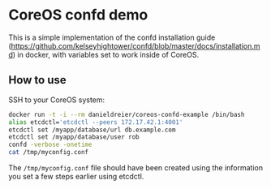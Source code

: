 CoreOS confd demo
====================

This is a simple implementation of the confd installation guide (https://github.com/kelseyhightower/confd/blob/master/docs/installation.md) in docker, with variables set to work inside of CoreOS.

How to use
----------

SSH to your CoreOS system:

```bash
docker run -t -i --rm danieldreier/coreos-confd-example /bin/bash
alias etcdctl='etcdctl --peers 172.17.42.1:4001'
etcdctl set /myapp/database/url db.example.com
etcdctl set /myapp/database/user rob
confd -verbose -onetime
cat /tmp/myconfig.conf
```

The `/tmp/myconfig.conf` file should have been created using the information you set a few steps earlier using etcdctl.
